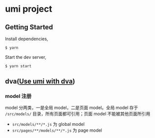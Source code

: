 # umi project

## Getting Started

Install dependencies,

```bash
$ yarn
```

Start the dev server,

```bash
$ yarn start
```

## dva([Use umi with dva](https://v2.umijs.org/zh/guide/with-dva.html#%E4%BD%BF%E7%94%A8))

### model 注册
model 分两类，一是全局 model，二是页面 model。全局 model 存于 ` /src/models/ ` 目录，所有页面都可引用；页面 model 不能被其他页面所引用

- ` src/models/**/*.js ` 为 global model
- ` src/pages/**/models/**/*.js ` 为 page model

